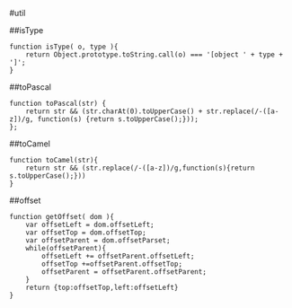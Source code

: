 #util

##isType

    function isType( o, type ){
        return Object.prototype.toString.call(o) === '[object ' + type + ']';
    }

##toPascal

    function toPascal(str) {
        return str && (str.charAt(0).toUpperCase() + str.replace(/-([a-z])/g, function(s) {return s.toUpperCase();})); 
    };

##toCamel

    function toCamel(str){
        return str && (str.replace(/-([a-z])/g,function(s){return s.toUpperCase();}))
    }


##offset

    function getOffset( dom ){
        var offsetLeft = dom.offsetLeft;
        var offsetTop = dom.offsetTop;
        var offsetParent = dom.offsetParset;
        while(offsetParent){
            offsetLeft += offsetParent.offsetLeft;
            offsetTop +=offsetParent.offsetTop;
            offsetParent = offsetParent.offsetParent;
        }
        return {top:offsetTop,left:offsetLeft}
    }

